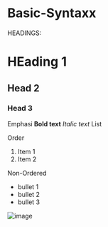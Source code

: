 # Basic-Syntaxx
   
HEADINGS:
# HEading 1
## Head 2
### Head 3

Emphasi
**Bold text**
_Italic text_
List

Order
1. Item 1
2. Item 2
      
Non-Ordered
- bullet 1
- bullet 2
- bullet 3
        
![image](https://www.bleepstatic.com/content/hl-images/2022/04/08/GitHub__headpic.jpg)

